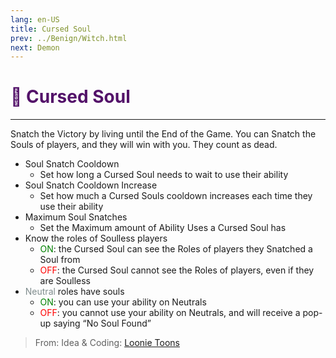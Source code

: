 ```yaml
---
lang: en-US
title: Cursed Soul
prev: ../Benign/Witch.html
next: Demon
---
```


# <font color="#531269">👿 <b>Cursed Soul</b></font> <Badge text="Evil" type="tip" vertical="middle"/>
---

Snatch the Victory by living until the End of the Game. You can Snatch the Souls of players, and they will win with you. They count as dead.
* Soul Snatch Cooldown
  * Set how long a Cursed Soul needs to wait to use their ability
* Soul Snatch Cooldown Increase
  * Set how much a Cursed Souls cooldown increases each time they use their ability
* Maximum Soul Snatches
  * Set the Maximum amount of Ability Uses a Cursed Soul has
* Know the roles of Soulless players
  * <font color=green>ON</font>: the Cursed Soul can see the Roles of players they Snatched a Soul from
  * <font color=red>OFF</font>: the Cursed Soul cannot see the Roles of players, even if they are Soulless
* <font color=#7f8c8d>Neutral</font> roles have souls
  * <font color=green>ON</font>: you can use your ability on Neutrals
  * <font color=red>OFF</font>: you cannot use your ability on Neutrals, and will receive a pop-up saying “No Soul Found”

> From: Idea & Coding: [Loonie Toons](https://github.com/Loonie-Toons)